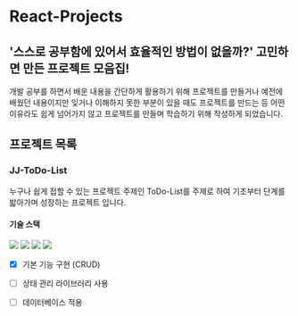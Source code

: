 ﻿# React-Projects
## '스스로 공부함에 있어서 효율적인 방법이 없을까?' 고민하면 만든 프로젝트 모음집!
개발 공부를 하면서 배운 내용을 간단하게 활용하기 위해 프로젝트를 만들거나 예전에 배웠던 내용이지만 잊거나 이해하지 못한 부분이 있을 때도 프로젝트를 만드는 등
어떤 이유라도 쉽게 넘어가지 않고 프로젝트를 만들며 학습하기 위해 작성하게 되었습니다.

## 프로젝트 목록
### JJ-ToDo-List
누구나 쉽게 접할 수 있는 프로젝트 주제인 ToDo-List를 주제로 하여 기초부터 단계를 밟아가며 성장하는 프로젝트 입니다.

#### 기술 스택
<img src="https://img.shields.io/badge/Vite-646CFF?style=for-the-badge&logo=react&logoColor=black"> <img src="https://img.shields.io/badge/React-61DAFB?style=for-the-badge&logo=react&logoColor=black"> <img src="https://img.shields.io/badge/TypeScript-3178C6?style=for-the-badge&logo=react&logoColor=black"> <img src="https://img.shields.io/badge/Tailwind Css-06B6D4?style=for-the-badge&logo=react&logoColor=black">


- [x] 기본 기능 구현 (CRUD)
- [ ] 상태 관리 라이브러리 사용
- [ ] 데이터베이스 적용


